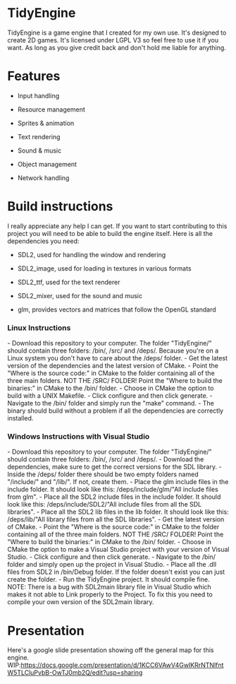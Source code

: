 # TidyEngine
TidyEngine is a game engine that I created for my own use. It's designed to create 2D games. It's licensed under LGPL V3 so feel free to use it if you want. As long as you give credit back and don't hold me liable for anything.

# Features
- Input handling

- Resource management

- Sprites & animation

- Text rendering

- Sound & music

- Object management

- Network handling

# Build instructions
I really appreciate any help I can get. If you want to start contributing to this project you will need to be able to build the engine itself. Here is all the dependencies you need:

- SDL2, used for handling the window and rendering

- SDL2_image, used for loading in textures in various formats

- SDL2_ttf, used for the text renderer

- SDL2_mixer, used for the sound and music

- glm, provides vectors and matrices that follow the OpenGL standard

<h3>Linux Instructions</h3>
- Download this repository to your computer. The folder "TidyEngine/" should contain three folders: /bin/, /src/ and /deps/. Because you're on a Linux system you don't have to care about the /deps/ folder.
- Get the latest version of the dependencies and the latest version of CMake.
- Point the "Where is the source code:" in CMake to the folder containing all of the three main folders. NOT THE /SRC/ FOLDER! Point the "Where to build the binaries:" in CMake to the /bin/ folder.
- Choose in CMake the option to build with a UNIX Makefile.
- Click configure and then click generate.
- Navigate to the /bin/ folder and simply run the "make" command.
- The binary should build without a problem if all the dependencies are correctly installed.

<h3>Windows Instructions with Visual Studio</h3>
- Download this repository to your computer. The folder "TidyEngine/" should contain three folders: /bin/, /src/ and /deps/.
- Download the dependencies, make sure to get the correct versions for the SDL library.
- Inside the /deps/ folder there should be two empty folders named "/include/" and "/lib/". If not, create them.
- Place the glm include files in the include folder. It should look like this: /deps/include/glm/"All include files from glm".
- Place all the SDL2 include files in the include folder. It should look like this: /deps/include/SDL2/"All include files from all the SDL libraries".
- Place all the SDL2 lib files in the lib folder. It should look like this: /deps/lib/"All library files from all the SDL libraries".
- Get the latest version of CMake.
- Point the "Where is the source code:" in CMake to the folder containing all of the three main folders. NOT THE /SRC/ FOLDER! Point the "Where to build the binaries:" in CMake to the /bin/ folder.
- Choose in CMake the option to make a Visual Studio project with your version of Visual Studio.
- Click configure and then click generate.
- Navigate to the /bin/ folder and simply open up the project in Visual Studio.
- Place all the .dll files from SDL2 in /bin/Debug folder. If the folder doesn't exist you can just create the folder.
- Run the TidyEngine project. It should compile fine. NOTE: There is a bug with SDL2main library file in Visual Studio which makes it not able to Link properly to the Project. To fix this you need to compile your own version of the SDL2main library.

# Presentation
Here's a google slide presentation showing off the general map for this engine.
WIP:https://docs.google.com/presentation/d/1KCC6VAwV4GwIKRrNTNlfntW5TLCluPvbB-OwTJ0mb2Q/edit?usp=sharing
